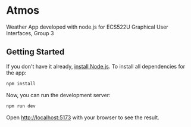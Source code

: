 # Atmos

Weather App developed with node.js for ECS522U Graphical User Interfaces, Group 3

## Getting Started

If you don't have it already, [install Node.js](https://nodejs.org/en).
To install all dependencies for the app:

```bash
npm install
```

Now, you can run the development server:

```bash
npm run dev
```

Open [http://localhost:5173](http://localhost:5173) with your browser to see the result.
